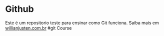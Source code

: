 # Github
Este é um repositorio teste para ensinar como Git funciona.
Saiba mais em [willianjusten.com.br](http:/willianjusten.com.br)
#git Course 
